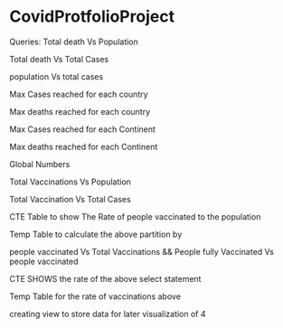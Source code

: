 # CovidProtfolioProject

Queries:
Total death Vs Population

Total death Vs Total Cases

population Vs total cases

Max Cases reached for each country 

Max deaths reached for each country

Max Cases reached for each Continent

Max deaths reached for each Continent

Global Numbers 

Total Vaccinations Vs Population

Total Vaccination Vs Total Cases

CTE Table to show The Rate of people vaccinated to the population

Temp Table to calculate the above partition by

people vaccinated Vs Total Vaccinations && People fully Vaccinated Vs people vaccinated

CTE SHOWS the rate of the above select statement

Temp Table for the rate of vaccinations above

creating view to store data for later visualization of 4
